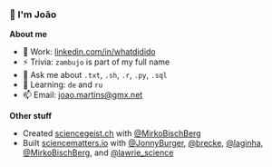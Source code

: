 ### 👋 I'm João

**About me**

- 🔭 Work: [linkedin.com/in/whatdidido](https://www.linkedin.com/in/whatdidido/)
- ⚡ Trivia: `zambujo` is part of my full name
- 💬 Ask me about `.txt`, `.sh`, `.r`, `.py`, `.sql`
- 🌱 Learning: `de` and `ru` 
- 📫 Email: [joao.martins@gmx.net](mailto:joao.martins@gmx.net)

**Other stuff**

- Created [sciencegeist.ch](https://www.sciencegeist.ch) with [@MirkoBischBerg](https://twitter.com/MirkoBischBerg)
- Built [sciencematters.io](https://github.com/SciMts) with [@JonnyBurger](https://github.com/JonnyBurger), [@brecke](https://github.com/brecke), [@laginha](https://github.com/laginha), [@MirkoBischBerg](https://twitter.com/MirkoBischBerg), and [@lawrie_science](https://twitter.com/lawrie_science)
